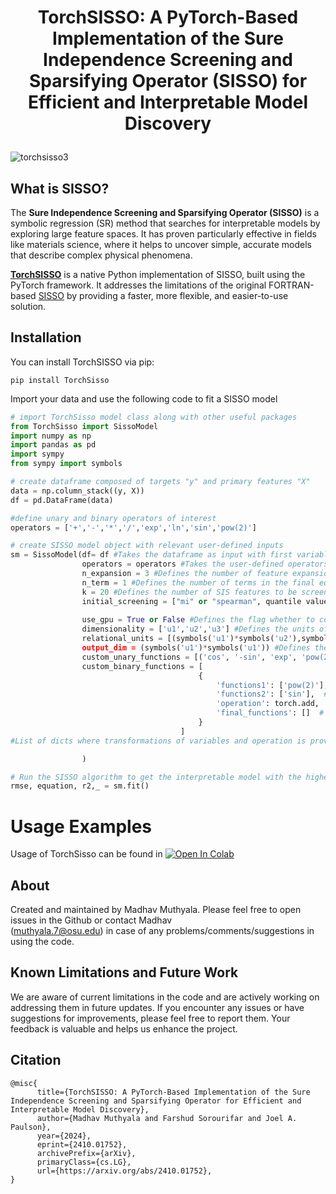 #  <p align="center">TorchSISSO: A PyTorch-Based Implementation of the Sure Independence Screening and Sparsifying Operator (SISSO) for Efficient and Interpretable Model Discovery

![torchsisso3](https://github.com/user-attachments/assets/a8d52ec3-3470-4807-904a-52525dc2b5d0)

## What is SISSO?

The **Sure Independence Screening and Sparsifying Operator (SISSO)** is a symbolic regression (SR) method that searches for interpretable models by exploring large feature spaces. It has proven particularly effective in fields like materials science, where it helps to uncover simple, accurate models that describe complex physical phenomena.

**[TorchSISSO](https://arxiv.org/abs/2410.01752)** is a native Python implementation of SISSO, built using the PyTorch framework. It addresses the limitations of the original FORTRAN-based [SISSO](https://github.com/rouyang2017/SISSO) by providing a faster, more flexible, and easier-to-use solution.


## Installation

You can install TorchSISSO via pip:
```
pip install TorchSisso
```

Import your data and use the following code to fit a SISSO model
```python 
# import TorchSisso model class along with other useful packages
from TorchSisso import SissoModel
import numpy as np
import pandas as pd
import sympy
from sympy import symbols

# create dataframe composed of targets "y" and primary features "X"
data = np.column_stack((y, X))
df = pd.DataFrame(data)

#define unary and binary operators of interest
operators = ['+','-','*','/','exp','ln','sin','pow(2)']

# create SISSO model object with relevant user-defined inputs
sm = SissoModel(df= df #Takes the dataframe as input with first variable as target variable
                operators = operators #Takes the user-defined operators to perform the feature engineering
                n_expansion = 3 #Defines the number of feature expansions need to be considered
                n_term = 1 #Defines the number of terms in the final equation
                k = 20 #Defines the number of SIS features to be screened for $L_0$ regularization
                initial_screening = ["mi" or "spearman", quantile value] #Defines the feature screening option for high dimensional and 1-quantile_value defines
                                                                          #the features within this quantile range should be kept for feature expansion.
                use_gpu = True or False #Defines the flag whether to consider GPU or not (For efficient computation we consider using GPU only for $L_0$ Regularization.
                dimensionality = ['u1','u2','u3'] #Defines the units of the feature variables in string representation which later converted into sympy format to do the                                                         meaningful feature construction.
                relational_units = [(symbols('u1')*symbols('u2'),symbols('u3)] #Defines the list of tuples where each tuple represents the relational transformation.
                output_dim = (symbols('u1')*symbols('u1')) #Defines the units of the target variable which helps in narrowing down the space for Regularization.
                custom_unary_functions = [('cos', '-sin', 'exp', 'pow(2)'), ('tanh', 'pow(2)','sin')] #list of tuples (Note only torch supported functions can be customized)
                custom_binary_functions = [
                                          {
                                              'functions1': ['pow(2)'],  # Function to apply on var1 (X1)
                                              'functions2': ['sin'],  # No function to apply on var2 (X2)
                                              'operation': torch.add,  # Operation to apply between var1 and var2
                                              'final_functions': []  # Final function to apply to the result of addition
                                          }
                                      ]
#List of dicts where transformations of variables and operation is provided.. (For example the given code above gives sin(x2) + X^2)

                )

# Run the SISSO algorithm to get the interpretable model with the highest accuracy
rmse, equation, r2,_ = sm.fit()
```


# Usage Examples
Usage of TorchSisso can be found in   <a href="https://colab.research.google.com/drive/1q0TEEALkb1PzJuusGKyHphv7tfod66XA?usp=sharing">
  <img src="https://colab.research.google.com/assets/colab-badge.svg" alt="Open In Colab"/>
</a>

About
------
Created and maintained by Madhav Muthyala. Please feel free to open issues in the Github or contact Madhav  
(muthyala.7@osu.edu) in case of any problems/comments/suggestions in using the code. 

**Known Limitations and Future Work**
-----------------------------------

We are aware of current limitations in the code and are actively working on addressing them in future updates. If you encounter any issues or have suggestions for improvements, please feel free to report them. Your feedback is valuable and helps us enhance the project.

**Citation**
-----------------------------------
```
@misc{
      title={TorchSISSO: A PyTorch-Based Implementation of the Sure Independence Screening and Sparsifying Operator for Efficient and Interpretable Model Discovery}, 
      author={Madhav Muthyala and Farshud Sorourifar and Joel A. Paulson},
      year={2024},
      eprint={2410.01752},
      archivePrefix={arXiv},
      primaryClass={cs.LG},
      url={https://arxiv.org/abs/2410.01752}, 
}
```
